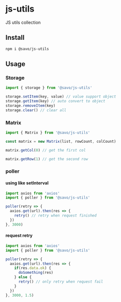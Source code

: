 # js-utils

JS utils collection

## Install

```bash
npm i @savo/js-utils
```

## Usage

### Storage

```js
import { storage } from '@savo/js-utils'

storage.setItem(key, value) // value support object
storage.getItem(key) // auto convert to object
storage.removeItem(key)
storage.clear() // clear all
```

### Matrix

```js
import { Matrix } from '@savo/js-utils'

const matrix = new Matrix(list, rowCount, colCount)

matrix.getCol(0) // get the first col

matrix.getRow(1) // get the second row

```

### poller

#### using like setInterval

```js
import axios from 'axios'
import { poller } from '@savo/js-utils'

poller(retry => {
  axios.get(url).then(res => {
    retry() // retry when request finished
  })
}, 3000)
```

#### request retry

```js
import axios from 'axios'
import { poller } from '@savo/js-utils'

poller(retry => {
  axios.get(url).then(res => {
    if(res.data.ok) {
      doSomething(res)
    } else {
      retry() // only retry when request fail
    }
  })
}, 3000, 1.5)
```
